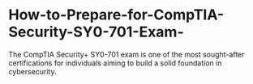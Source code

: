 # How-to-Prepare-for-CompTIA-Security-SY0-701-Exam-
The CompTIA Security+ SY0-701 exam is one of the most sought-after certifications for individuals aiming to build a solid foundation in cybersecurity.
